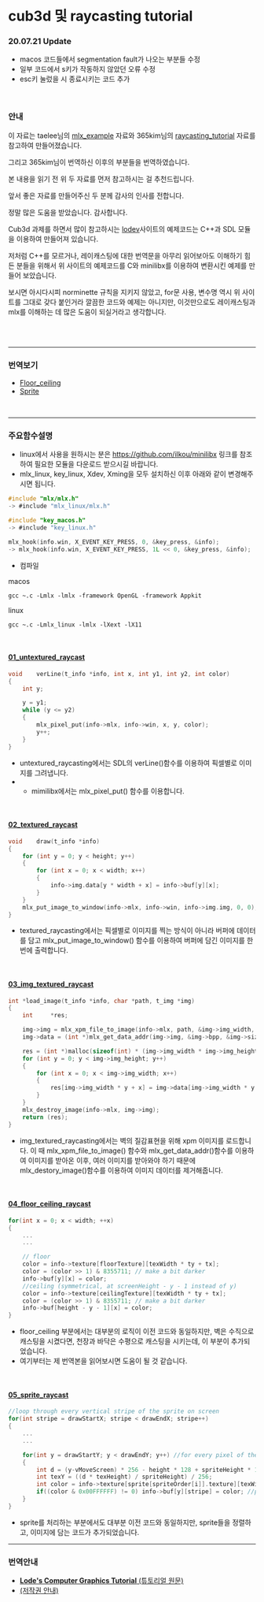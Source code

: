 # cub3d 및 raycasting tutorial

### 20.07.21 Update
* macos 코드들에서 segmentation fault가 나오는 부분들 수정
* 일부 코드에서 s키가 작동하지 않았던 오류 수정
* esc키 눌렀을 시 종료시키는 코드 추가

<br>

### 안내

이 자료는 taelee님의 [mlx_example](https://github.com/taelee42/mlx_example) 자료와 365kim님의 [raycasting_tutorial](https://github.com/365kim/raycasting_tutorial) 자료를 참고하여 만들어졌습니다.

그리고 365kim님이 번역하신 이후의 부분들을 번역하였습니다.

본 내용을 읽기 전 위 두 자료를 먼저 참고하시는 걸 추천드립니다.

앞서 좋은 자료를 만들어주신 두 분께 감사의 인사를 전합니다.

정말 많은 도움을 받았습니다. 감사합니다.

Cub3d 과제를 하면서 많이 참고하시는 [lodev](https://lodev.org/cgtutor/raycasting.html)사이트의 예제코드는 C++과 SDL 모듈을 이용하여 만들어져 있습니다. 

저처럼 C++를 모르거나, 레이캐스팅에 대한 번역문을 아무리 읽어보아도 이해하기 힘든 분들을 위해서 위 사이트의 예제코드를 C와 minilibx를 이용하여 변환시킨 예제를 만들어 보았습니다.

보시면 아시다시피 norminette 규칙을 지키지 않았고, for문 사용, 변수명 역시 위 사이트를 그대로 갖다 붙인거라 깔끔한 코드와 예제는 아니지만, 이것만으로도 레이캐스팅과 mlx를 이해하는 데 많은 도움이 되실거라고 생각합니다.

<br>
<br>

---
### 번역보기

- [Floor_ceiling](https://github.com/yohan9612/cub3d/blob/master/mlx_example/floor_ceiling.md)
- [Sprite](https://github.com/yohan9612/cub3d/blob/master/mlx_example/sprite.md)
<br>

---
### 주요함수설명

* linux에서 사용을 원하시는 분은 https://github.com/ilkou/minilibx 링크를 참조하여 필요한 모듈을 다운로드 받으시길 바랍니다.
* mlx_linux, key_linux, Xdev, Xming을 모두 설치하신 이후 아래와 같이 변경해주시면 됩니다.
```C
#include "mlx/mlx.h"
-> #include "mlx_linux/mlx.h"

#include "key_macos.h"
-> #include "key_linux.h"

mlx_hook(info.win, X_EVENT_KEY_PRESS, 0, &key_press, &info);
-> mlx_hook(info.win, X_EVENT_KEY_PRESS, 1L << 0, &key_press, &info);
```

* 컴파일

macos
```
gcc ~.c -Lmlx -lmlx -framework OpenGL -framework Appkit
```

linux
```
gcc ~.c -Lmlx_linux -lmlx -lXext -lX11
```

<br>

#### [01_untextured_raycast](https://github.com/yohan9612/cub3d/blob/master/mlx_example/01_untextured_raycast.c)

``` C
void	verLine(t_info *info, int x, int y1, int y2, int color)
{
	int	y;

	y = y1;
	while (y <= y2)
	{
		mlx_pixel_put(info->mlx, info->win, x, y, color);
		y++;
	}
}
```
- untextured_raycasting에서는 SDL의 verLine()함수를 이용하여 픽셀별로 이미지를 그려냅니다.
- - mimilibx에서는 mlx_pixel_put() 함수를 이용합니다.
<br>

#### [02_textured_raycast](https://github.com/yohan9612/cub3d/blob/master/mlx_example/02_textured_raycast.c)

``` C
void	draw(t_info *info)
{
	for (int y = 0; y < height; y++)
	{
		for (int x = 0; x < width; x++)
		{
			info->img.data[y * width + x] = info->buf[y][x];
		}
	}
	mlx_put_image_to_window(info->mlx, info->win, info->img.img, 0, 0);
}
```
- textured_raycasting에서는 픽셀별로 이미지를 찍는 방식이 아니라 버퍼에 데이터를 담고 mlx_put_image_to_window() 함수를 이용하여 버퍼에 담긴 이미지를 한 번에 출력합니다.
<br>

#### [03_img_textured_raycast](https://github.com/yohan9612/cub3d/blob/master/mlx_example/03_img_textured_raycast.c)

``` C
int	*load_image(t_info *info, char *path, t_img *img)
{
	int		*res;

	img->img = mlx_xpm_file_to_image(info->mlx, path, &img->img_width, &img->img_height);
	img->data = (int *)mlx_get_data_addr(img->img, &img->bpp, &img->size_l, &img->endian);

	res = (int *)malloc(sizeof(int) * (img->img_width * img->img_height));
	for (int y = 0; y < img->img_height; y++)
	{
		for (int x = 0; x < img->img_width; x++)
		{
			res[img->img_width * y + x] = img->data[img->img_width * y + x];
		}
	}
	mlx_destroy_image(info->mlx, img->img);
	return (res);
}
```
- img_textured_raycasting에서는 벽의 질감표현을 위해 xpm 이미지를 로드합니다. 이 때 mlx_xpm_file_to_image() 함수와 mlx_get_data_addr()함수를 이용하여 이미지를 받아온 이후, 여러 이미지를 받아와야 하기 때문에 mlx_destory_image()함수를 이용하여 이미지 데이터를 제거해줍니다.
<br>

#### [04_floor_ceiling_raycast](https://github.com/yohan9612/cub3d/blob/master/mlx_example/04_floor_ceiling.c)

``` C
for(int x = 0; x < width; ++x)
{
	...
	...

	// floor
	color = info->texture[floorTexture][texWidth * ty + tx];
	color = (color >> 1) & 8355711; // make a bit darker
	info->buf[y][x] = color;
	//ceiling (symmetrical, at screenHeight - y - 1 instead of y)
	color = info->texture[ceilingTexture][texWidth * ty + tx];
	color = (color >> 1) & 8355711; // make a bit darker
	info->buf[height - y - 1][x] = color;
}
```

- floor_ceiling 부분에서는 대부분의 로직이 이전 코드와 동일하지만, 벽은 수직으로 캐스팅을 시켰다면, 천장과 바닥은 수평으로 캐스팅을 시키는데, 이 부분이 추가되었습니다.
- 여기부터는 제 번역본을 읽어보시면 도움이 될 것 같습니다.
<br>

#### [05_sprite_raycast](https://github.com/yohan9612/cub3d/blob/master/mlx_example/05_sprite_raycast.c)

``` C
//loop through every vertical stripe of the sprite on screen
for(int stripe = drawStartX; stripe < drawEndX; stripe++)
{
	...
	...

	for(int y = drawStartY; y < drawEndY; y++) //for every pixel of the current stripe
	{
		int d = (y-vMoveScreen) * 256 - height * 128 + spriteHeight * 128; //256 and 128 factors to avoid floats
		int texY = ((d * texHeight) / spriteHeight) / 256;
		int color = info->texture[sprite[spriteOrder[i]].texture][texWidth * texY + texX]; //get current color from the texture
		if((color & 0x00FFFFFF) != 0) info->buf[y][stripe] = color; //paint pixel if it isn't black, black is the invisible color
	}
}
```

- sprite를 처리하는 부분에서도 대부분 이전 코드와 동일하지만, sprite들을 정렬하고, 이미지에 담는 코드가 추가되었습니다.

---
### 번역안내

- [__Lode's Computer Graphics Tutorial__ (튜토리얼 원문)](https://lodev.org/cgtutor/raycasting.html)
- [(저작권 안내)](https://lodev.org/cgtutor/legal.html) 
